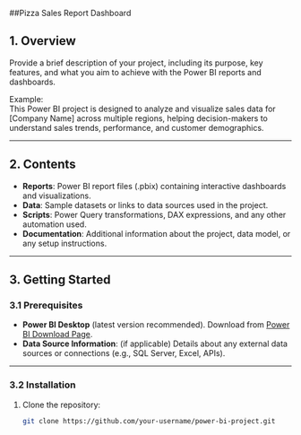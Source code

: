 ##Pizza Sales Report Dashboard

## 1. Overview
Provide a brief description of your project, including its purpose, key features, and what you aim to achieve with the Power BI reports and dashboards.

Example:  
This Power BI project is designed to analyze and visualize sales data for [Company Name] across multiple regions, helping decision-makers to understand sales trends, performance, and customer demographics.

---

## 2. Contents
- **Reports**: Power BI report files (.pbix) containing interactive dashboards and visualizations.
- **Data**: Sample datasets or links to data sources used in the project.
- **Scripts**: Power Query transformations, DAX expressions, and any other automation used.
- **Documentation**: Additional information about the project, data model, or any setup instructions.

---

## 3. Getting Started

### 3.1 Prerequisites
- **Power BI Desktop** (latest version recommended). Download from [Power BI Download Page](https://powerbi.microsoft.com/desktop/).
- **Data Source Information**: (if applicable) Details about any external data sources or connections (e.g., SQL Server, Excel, APIs).
  
---

### 3.2 Installation

1. Clone the repository:
   ```bash
   git clone https://github.com/your-username/power-bi-project.git

